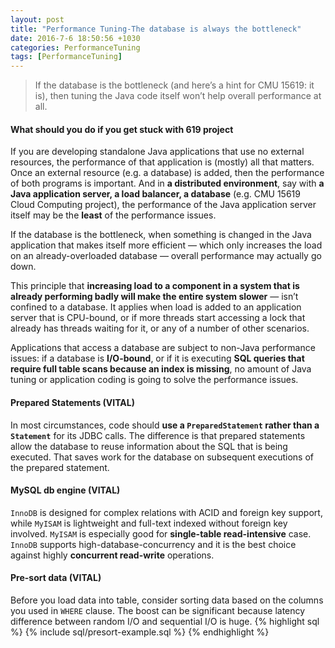 ```yaml
--- 
layout: post
title: "Performance Tuning-The database is always the bottleneck" 
date: 2016-7-6 18:50:56 +1030 
categories: PerformanceTuning 
tags: [PerformanceTuning] 
---	
```

> If the database is the bottleneck (and here’s a hint for CMU 15619: it is), then tuning the Java code itself won’t help overall performance at all.
<!--summary break-->

#### What should you do if you get stuck with 619 project

If you are developing standalone Java applications that use no external resources, the performance of that application is (mostly) all that matters. Once an external resource (e.g. a database) is added, then the performance of both programs is important. And in **a distributed environment**, say with **a Java application server, a load balancer, a database** (e.g. CMU 15619 Cloud Computing project), the performance of the Java application server itself may be the **least** of the performance issues.

If the database is the bottleneck, when something is changed in the Java application that makes itself more efficient — which only increases the load on an already-overloaded database — overall performance may actually go down.

This principle that **increasing load to a component in a system that is already performing badly will make the entire system slower** — isn’t confined to a database. It applies when load is added to an application server that is CPU-bound, or if more threads start accessing a lock that already has threads waiting for it, or any of a number of other scenarios.

Applications that access a database are subject to non-Java performance issues: if a database is **I/O-bound**, or if it is executing **SQL queries that require full table scans because an index is missing**, no amount of Java tuning or application coding is going to solve the performance issues. 

#### Prepared Statements (VITAL)
In most circumstances, code should **use a `PreparedStatement` rather than a `Statement`** for its JDBC calls. The difference is that prepared statements allow the database to reuse information about the SQL that is being executed. That saves work for the database on subsequent executions of the prepared statement.

#### MySQL db engine (VITAL)
`InnoDB` is designed for complex relations with ACID and foreign key support, while `MyISAM` is lightweight and full-text indexed without foreign key involved. `MyISAM` is especially good for **single-table read-intensive** case. `InnoDB` supports high-database-concurrency and it is the best choice against highly **concurrent read-write** operations.

#### Pre-sort data (VITAL)
Before you load data into table, consider sorting data based on the columns you used in `WHERE` clause. The boost can be significant because latency difference between random I/O and sequential I/O is huge.
{% highlight sql %}
{% include sql/presort-example.sql %}
{% endhighlight %}



 
 
 

